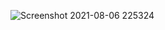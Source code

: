 ![Screenshot 2021-08-06 225324](https://user-images.githubusercontent.com/84153348/128598377-aecc3a6d-9c2b-4f3f-9c51-73059770d6ab.jpg)

